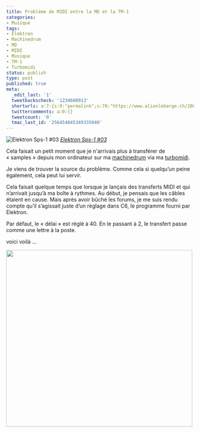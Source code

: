 ```yaml
---
title: Problème de MIDI entre la MD et la TM-1
categories:
- Musique
tags:
- Elektron
- Machinedrum
- MD
- MIDI
- Musique
- TM-1
- Turbomidi
status: publish
type: post
published: true
meta:
  _edit_last: '1'
  tweetbackscheck: '1234600913'
  shorturls: a:7:{s:9:"permalink";s:78:"https://www.alienlebarge.ch/2008/11/09/probleme-de-midi-entre-la-md-et-la-tm-1/";s:7:"tinyurl";s:25:"https://tinyurl.com/dj3rcq";s:4:"isgd";s:17:"https://is.gd/ijWi";s:5:"bitly";s:20:"https://bit.ly/1KO5WC";s:5:"snipr";s:22:"https://snipr.com/b9t71";s:5:"snurl";s:22:"https://snurl.com/b9t71";s:7:"snipurl";s:24:"https://snipurl.com/b9t71";}
  twittercomments: a:0:{}
  tweetcount: '0'
  tmac_last_id: '256454045349335040'
---
```

<img src="https://farm3.static.flickr.com/2258/2121076338_44962f2957.jpg" alt="Elektron Sps-1 #03" />
<em><a title="photo sharing" href="https://www.flickr.com/photos/ezcrope/2121076338/">Elektron Sps-1 #03</a></em>

Cela faisait un petit moment que je n'arrivais plus à transférer de « samples » depuis mon ordinateur sur ma <a href="https://elektron.se/products/?sPage=overview&amp;sProd=ES_SPS1MK2.uw">machinedrum</a> via ma <a href="https://elektron.se/products/?sPage=overview&amp;sProd=EA_TM.TM-1">turbomidi</a>.

Je viens de trouver la source du problème. Comme cela si quelqu’un peine également, cela peut lui servir.

<!--more-->

Cela faisait quelque temps que lorsque je lançais des transferts MIDI et qui n’arrivait jusqu’à ma boîte à rythmes. Au début, je pensais que les câbles étaient en cause. Mais après avoir bûché les forums, je me suis rendu compte qu’il s’agissait juste d’un réglage dans C6, le programme fourni par Elektron. 

Par défaut, le « délai » est réglé à 40. En le passant à 2, le transfert passe comme une lettre à la poste.

voici voilà ...

<span style="color: #0000ee; text-decoration: underline;"><img class="alignnone size-medium wp-image-748" title="midi-preferences" src="https://dlgjp9x71cipk.cloudfront.net/2008/11/midi-preferences-500x474.png" alt="" width="500" height="474" /></span>
